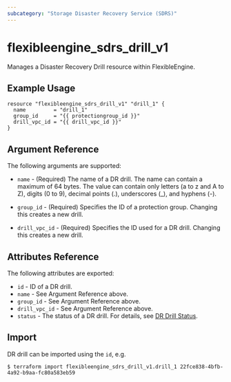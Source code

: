 ```yaml
---
subcategory: "Storage Disaster Recovery Service (SDRS)"
---
```


# flexibleengine_sdrs_drill_v1

Manages a Disaster Recovery Drill resource within FlexibleEngine.

## Example Usage

```hcl
resource "flexibleengine_sdrs_drill_v1" "drill_1" {
  name         = "drill_1"
  group_id     = "{{ protectiongroup_id }}"
  drill_vpc_id = "{{ drill_vpc_id }}"
}
```

## Argument Reference

The following arguments are supported:

* `name` - (Required) The name of a DR drill. The name can contain a maximum of 64 bytes.
  The value can contain only letters (a to z and A to Z), digits (0 to 9), decimal points (.),
  underscores (_), and hyphens (-).

* `group_id` - (Required) Specifies the ID of a protection group. Changing this creates a new drill.

* `drill_vpc_id` - (Required) Specifies the ID used for a DR drill. Changing this creates a new drill.

## Attributes Reference

The following attributes are exported:

* `id` -  ID of a DR drill.
* `name` - See Argument Reference above.
* `group_id` - See Argument Reference above.
* `drill_vpc_id` - See Argument Reference above.
* `status` - The status of a DR drill.
  For details, see [DR Drill Status](https://docs.prod-cloud-ocb.orange-business.com/en-us/api/sdrs/en-us_topic_0126152933.html).

## Import

DR drill can be imported using the `id`, e.g.

```
$ terraform import flexibleengine_sdrs_drill_v1.drill_1 22fce838-4bfb-4a92-b9aa-fc80a583eb59
```
